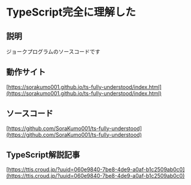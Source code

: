 # TypeScript完全に理解した

## 説明

ジョークプログラムのソースコードです

## 動作サイト

[https://sorakumo001.github.io/ts-fully-understood/index.html](https://sorakumo001.github.io/ts-fully-understood/index.html)

## ソースコード

[https://github.com/SoraKumo001/ts-fully-understood](https://github.com/SoraKumo001/ts-fully-understood)

## TypeScript解説記事

[https://ttis.croud.jp/?uuid=060e9840-7be8-4de9-a0af-b1c2509ab0c0](https://ttis.croud.jp/?uuid=060e9840-7be8-4de9-a0af-b1c2509ab0c0)